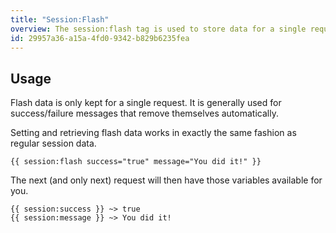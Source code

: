 ```yaml
---
title: "Session:Flash"
overview: The session:flash tag is used to store data for a single request.
id: 29957a36-a15a-4fd0-9342-b829b6235fea
---
```

## Usage

Flash data is only kept for a single request. It is generally used for success/failure messages that remove themselves automatically.

Setting and retrieving flash data works in exactly the same fashion as regular session data.
```
{{ session:flash success="true" message="You did it!" }}
```

The next (and only next) request will then have those variables available for you.

```
{{ session:success }} ~> true
{{ session:message }} ~> You did it!
```
